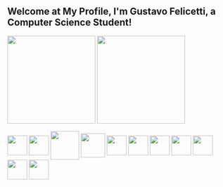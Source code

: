 ## Welcome at My Profile, I'm Gustavo Felicetti, a Computer Science Student!

<div>
  <a href:"https://github.com/gustavofelicetti21">
  <img height=200 align="center" src="https://github-readme-stats.vercel.app/api?username=gustavofelicetti21&show_icons=true&theme=shadow_red&include_all_commits=true$count_private=true"/>
  <img height=200 align="center" src="https://github-readme-stats.vercel.app/api/top-langs/?username=gustavofelicetti21&layout=donut&theme=shadow_red&include_all_commits=true$count_private=true"/>
</div>

<div style="display: inlineblock"><br>
  <img height="45" align="center" src="https://cdn.jsdelivr.net/gh/devicons/devicon@latest/icons/html5/html5-plain.svg"/>
  <img height="45" align="center" src="https://cdn.jsdelivr.net/gh/devicons/devicon@latest/icons/css3/css3-plain.svg"/>
  <img height="65" align="center" src="https://cdn.jsdelivr.net/gh/devicons/devicon@latest/icons/php/php-original.svg"/>
  <img height="55" align="center" src="https://cdn.jsdelivr.net/gh/devicons/devicon@latest/icons/bootstrap/bootstrap-original.svg"/>
  <img height="45" align="center" src="https://cdn.jsdelivr.net/gh/devicons/devicon@latest/icons/javascript/javascript-plain.svg"/>
  <img height="45" align="center" src="https://cdn.jsdelivr.net/gh/devicons/devicon@latest/icons/react/react-original.svg"/>
  <img height="45" align="center" src="https://cdn.jsdelivr.net/gh/devicons/devicon@latest/icons/java/java-original.svg"/>
  <img height="45" align="center" src="https://cdn.jsdelivr.net/gh/devicons/devicon@latest/icons/csharp/csharp-plain.svg"/>
  <img height="45" align="center" src="https://cdn.jsdelivr.net/gh/devicons/devicon@latest/icons/c/c-plain.svg"/>
  <img height="45" align="center" src="https://cdn.jsdelivr.net/gh/devicons/devicon@latest/icons/postgresql/postgresql-plain.svg"/>
  <img height="45" align="center" src="https://cdn.jsdelivr.net/gh/devicons/devicon@latest/icons/mysql/mysql-original.svg"/>
</div>
